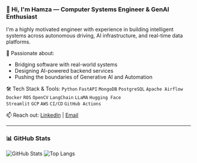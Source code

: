 ### 👋 Hi, I'm Hamza — Computer Systems Engineer & GenAI Enthusiast

I'm a highly motivated engineer with experience in building intelligent systems across autonomous driving, AI infrastructure, and real-time data platforms.

🧠 Passionate about:
- Bridging software with real-world systems
- Designing AI-powered backend services
- Pushing the boundaries of Generative AI and Automation

🛠️ Tech Stack & Tools:
`Python` `FastAPI` `MongoDB` `PostgreSQL` `Apache Airflow`  
`Docker` `ROS` `OpenCV` `LangChain` `LLaMA` `Hugging Face`  
`Streamlit` `GCP` `AWS` `CI/CD` `GitHub Actions`

📫 Reach out:
[LinkedIn](https://www.linkedin.com/in/hamza-abbasii/) | [Email](mailto:hamza.abbasi@automotive-ai.com)

---

### 📊 GitHub Stats

![GitHub Stats](https://github-readme-stats.vercel.app/api?username=hamzaabbasi&show_icons=true&theme=tokyonight)
![Top Langs](https://github-readme-stats.vercel.app/api/top-langs/?username=hamzaabbasi&layout=compact&theme=tokyonight)
